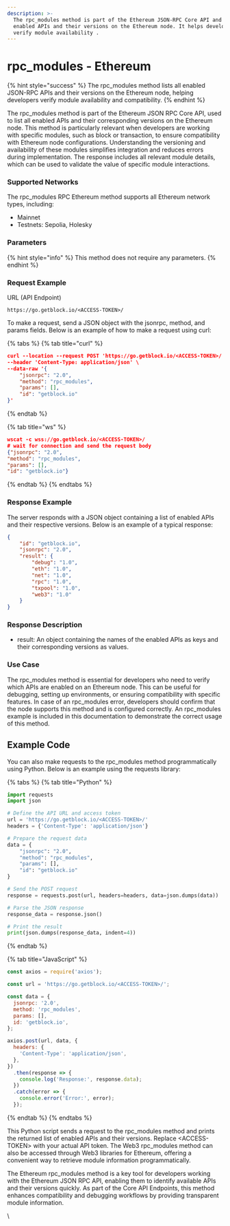 ```yaml
---
description: >-
  The rpc_modules method is part of the Ethereum JSON-RPC Core API and lists all
  enabled APIs and their versions on the Ethereum node. It helps developers
  verify module availability .
---
```


# rpc\_modules - Ethereum

{% hint style="success" %}
The rpc\_modules method lists all enabled JSON-RPC APIs and their versions on the Ethereum node, helping developers verify module availability and compatibility.
{% endhint %}

The rpc\_modules method is part of the Ethereum JSON RPC Core API, used to list all enabled APIs and their corresponding versions on the Ethereum node. This method is particularly relevant when developers are working with specific modules, such as block or transaction, to ensure compatibility with Ethereum node configurations. Understanding the versioning and availability of these modules simplifies integration and reduces errors during implementation. The response includes all relevant module details, which can be used to validate the value of specific module interactions.

### Supported Networks

The rpc\_modules RPC Ethereum method supports all Ethereum network types, including:

* Mainnet
* Testnets: Sepolia, Holesky

### Parameters

{% hint style="info" %}
This method does not require any parameters.
{% endhint %}

### Request Example

URL (API Endpoint)

```
https://go.getblock.io/<ACCESS-TOKEN>/
```

To make a request, send a JSON object with the jsonrpc, method, and params fields. Below is an example of how to make a request using curl:

{% tabs %}
{% tab title="curl" %}
```json
curl --location --request POST 'https://go.getblock.io/<ACCESS-TOKEN>/' \
--header 'Content-Type: application/json' \
--data-raw '{
    "jsonrpc": "2.0",
    "method": "rpc_modules",
    "params": [],
    "id": "getblock.io"
}'
```
{% endtab %}

{% tab title="ws" %}
```json
wscat -c wss://go.getblock.io/<ACCESS-TOKEN>/
# wait for connection and send the request body 
{"jsonrpc": "2.0",
"method": "rpc_modules",
"params": [],
"id": "getblock.io"}
```
{% endtab %}
{% endtabs %}

### Response Example

The server responds with a JSON object containing a list of enabled APIs and their respective versions. Below is an example of a typical response:

```json
{
    "id": "getblock.io",
    "jsonrpc": "2.0",
    "result": {
        "debug": "1.0",
        "eth": "1.0",
        "net": "1.0",
        "rpc": "1.0",
        "txpool": "1.0",
        "web3": "1.0"
    }
}
```

### Response Description

* result: An object containing the names of the enabled APIs as keys and their corresponding versions as values.

### Use Case

The rpc\_modules method is essential for developers who need to verify which APIs are enabled on an Ethereum node. This can be useful for debugging, setting up environments, or ensuring compatibility with specific features. In case of an rpc\_modules error, developers should confirm that the node supports this method and is configured correctly. An rpc\_modules example is included in this documentation to demonstrate the correct usage of this method.

## Example Code

You can also make requests to the rpc\_modules method programmatically using Python. Below is an example using the requests library:

{% tabs %}
{% tab title="Python" %}
```python
import requests
import json

# Define the API URL and access token
url = 'https://go.getblock.io/<ACCESS-TOKEN>/'
headers = {'Content-Type': 'application/json'}

# Prepare the request data
data = {
    "jsonrpc": "2.0",
    "method": "rpc_modules",
    "params": [],
    "id": "getblock.io"
}

# Send the POST request
response = requests.post(url, headers=headers, data=json.dumps(data))

# Parse the JSON response
response_data = response.json()

# Print the result
print(json.dumps(response_data, indent=4))
```
{% endtab %}

{% tab title="JavaScript" %}
```javascript
const axios = require('axios');

const url = 'https://go.getblock.io/<ACCESS-TOKEN>/';

const data = {
  jsonrpc: '2.0',
  method: 'rpc_modules',
  params: [],
  id: 'getblock.io',
};

axios.post(url, data, {
  headers: {
    'Content-Type': 'application/json',
  },
})
  .then(response => {
    console.log('Response:', response.data);
  })
  .catch(error => {
    console.error('Error:', error);
  });
```
{% endtab %}
{% endtabs %}

This Python script sends a request to the rpc\_modules method and prints the returned list of enabled APIs and their versions. Replace \<ACCESS-TOKEN> with your actual API token. The Web3 rpc\_modules method can also be accessed through Web3 libraries for Ethereum, offering a convenient way to retrieve module information programmatically.

The Ethereum rpc\_modules method is a key tool for developers working with the Ethereum JSON RPC API, enabling them to identify available APIs and their versions quickly. As part of the Core API Endpoints, this method enhances compatibility and debugging workflows by providing transparent module information.

\\
